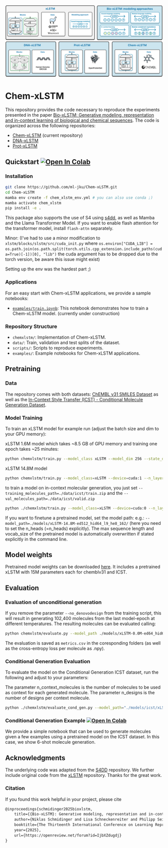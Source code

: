 <p align="center">
    <img src="assets/BioxLSTM_Overview.png" alt="xlstm"/>
</p>

# Chem-xLSTM

This repository provides the code necessary to reproduce the experiments presented in the paper [Bio-xLSTM: Generative modeling, representation and in-context learning of biological and chemical sequences](https://arxiv.org/abs/2411.04165). The code is organized across the following repositories:

- [Chem-xLSTM](https://github.com/ml-jku/Chem-xLSTM/) (current repository) 
- [DNA-xLSTM](https://github.com/ml-jku/DNA-xLSTM/)
- [Prot-xLSTM](https://github.com/ml-jku/Prot-xLSTM/)

## Quickstart [![Open In Colab](https://colab.research.google.com/assets/colab-badge.svg)](https://colab.research.google.com/github/ml-jku/Chem-xLSTM/blob/main/examples/chem_xlstm_minimal_colab_example.ipynb)

### Installation

```bash
git clone https://github.com/ml-jku/Chem-xLSTM.git
cd Chem-xLSTM
mamba env create -f chem_xlstm_env.yml # you can also use conda ;)
mamba activate chem_xlstm
pip install -e .
```

This package also supports the use of S4 using [s4dd](https://github.com/molML/s4-for-de-novo-drug-design), as well as Mamba and the Llama Transformer Model. If you want to enable flash attention for the transformer model, install `flash-attn` separately.

Minor: (I've had to use a minor modification to ```xlstm/blocks/slstm/src/cuda_init.py``` where ```os.environ["CUDA_LIB"] = os.path.join(os.path.split(torch.utils.cpp_extension.include_paths(cuda=True)[-1])[0], "lib")``` the cuda argument has to be dropped due to the torch version, be aware this issue might exist)

Setting up the env was the hardest part ;)

### Applications

For an easy start with Chem-xLSTM applications, we provide a sample notebooks:

- [`examples/train.ipynb`](https://github.com/ml-jku/Chem-xLSTM/blob/main/examples/train.ipynb): This notebook demonstrates how to train a Chem-xLSTM model. (currently under construction)


### Repository Structure

- `chemxlstm/`: Implementation of Chem-xLSTM.
- `data/`: Train, validation and test splits of the dataset. 
- `scripts/`: Scripts to reproduce experiments.
- `examples/`: Example notebooks for Chem-xLSTM applications.

## Pretraining

### Data

The repository comes with both datasets: [ChEMBL v31 SMILES Dataset](https://github.com/ml-jku/Chem-xLSTM/tree/main/data/chemblv31) as well as the [In-Context Style Transfer (ICST) - Conditional Molecule Generation Dataset](https://github.com/ml-jku/Chem-xLSTM/tree/main/data/icst).

### Model Training

To train an xLSTM model for example run (adjust the batch size and dim to your GPU memory):

xLSTM 1.6M model which takes  ~8.5 GB of GPU memory and training one epoch takes ~25 minutes:
```bash
python chemxlstm/train.py --model_class xLSTM --model_dim 256 --state_dim 64 --n_layers 4 --n_heads 1 --n_max_epochs 100 --batch_size 512 --device cuda:0 --learning_rate 5e-3 --dropout 0.25 --vocab_size 37 --sequence_length 100 --logdir ./models/ --training_molecules_path ./data/chemblv31/train.zip --val_molecules_path ./data/chemblv31/valid.zip --patience 5 --delta 1e-5 --save_per_epoch 3 --no_denovodesign
```

xLSTM 14.8M model
```bash
python chemxlstm/train.py --model_class=xLSTM --device=cuda:1 --n_layers=9 --model_dim=512 --n_heads=8 --batch_size=1024 --warmup_steps=4000
```

to train a model on in-context molecular generation, you just set ```--training_molecules_path=./data/icst/train.zip``` and the ```--val_molecules_path=./data/icst/valid.zip```
```bash
python ./chemxlstm/train.py --model_class=xLSTM --device=cuda:0 --n_layers=9 --model_dim=512 --n_heads=8 --logdir=./models/icst/ --vocab_size=100 --sequence_length=2048 --training_molecules_path=./data/icst/train.zip --val_molecules_path=./data/icst/valid.zip --no_denovodesign --batch_size=8 --warmup_steps=400 --permute_augmentation --learning_rate=1e-3 --patience=10 --accumulation_steps=4
```

If you want to finetune a pretrained model, set the model path: e.g.: ```--model_path=./models/xLSTM-14.8M-ed512_hid64_l9_he8_162/``` (here you need to set the n_heads (=n_heads) explicitly). The max sequence length and vocab_size of the pretrained model is automatically overwritten if stated explicitly in the command line.

## Model weights

Pretrained model weights can be downloaded [here](https://cloud.ml.jku.at/s/qpAS9iftYCN95by). It includes a pretrained xLSTM with 15M parameters each for chemblv31 and ICST.

## Evaluation

### Evaluation of unconditional generation

If you remove the parameter ```--no_denovodesign``` from the training script, this will result in generating 102,400 molecules from the last model-epoch at different temperatures. The resulting molecules can be evaluated calling:

```bash
python chemxlstm/evaluate.py --model_path ./models/xLSTM-0.0M-ed64_hid64_l1_he1_270/epoch-006 --model_class xLSTM --n_heads=1
```
The evaluation is saved as ```metrics.csv``` in the coresponding folders (as well as the cross-entropy loss per molecule as .npy).

### Conditional Generation Evaluation

To evaluate the model on the Conditional Generation ICST dataset, run the following and adjust to your parameters:

The parameter n_context_molecules is the number of molecules to be used as context for each generated molecule. The parameter n_designs is the number of designs per context molecule.

```bash
python ./chemxlstm/evaluate_cond_gen.py --model_path="./models/icst/xLSTM-14.8M-ed512_hid64_l8_he8_465/" --model_class xLSTM --device cuda:0 --n_heads 8 --batch_size 32 --context_path=./data/icst/test.zip --n_designs 1024 --mode gen --n_context_molecules 1
```

### Conditional Generation Example [![Open In Colab](https://colab.research.google.com/assets/colab-badge.svg)](https://colab.research.google.com/github/ml-jku/Chem-xLSTM/blob/main/examples/chem_xlstm_few_shot_conditional_molecule_generation.ipynb)

We provide a simple notebook that can be used to generate molecules given a few examples using a pretrained model on the ICST dataset.
In this case, we show 6-shot molecule generation.

## Acknowledgments

The underlying code was adapted from the [S4DD](https://github.com/molML/s4-for-de-novo-drug-design) repository. We further include original code from the [xLSTM](https://github.com/NX-AI/xlstm) repository. Thanks for the great work.

### Citation

If you found this work helpful in your project, please cite

```latex
@inproceedings{schmidinger2025bioxlstm,
    title={{Bio-xLSTM}: Generative modeling, representation and in-context learning of biological and chemical sequences},
    author={Niklas Schmidinger and Lisa Schneckenreiter and Philipp Seidl and Johannes Schimunek and Pieter-Jan Hoedt and Johannes Brandstetter and Andreas Mayr and Sohvi Luukkonen and Sepp Hochreiter and G{\"u}nter Klambauer},
    booktitle={The Thirteenth International Conference on Learning Representations},
    year={2025},
    url={https://openreview.net/forum?id=IjbXZdugdj}
}
```




